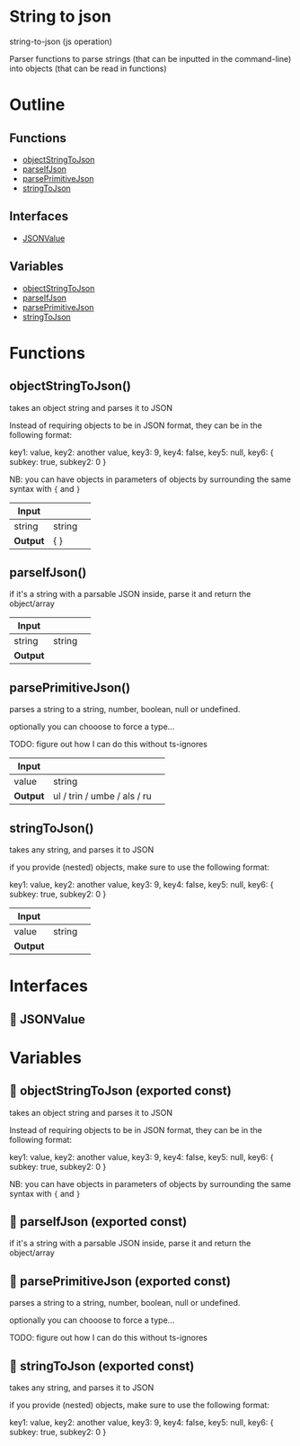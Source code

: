 # String to json

string-to-json (js operation)

Parser functions to parse strings (that can be inputted in the command-line) into objects (that can be read in functions)




# Outline

## Functions

- [objectStringToJson](#objectStringToJson)
- [parseIfJson](#parseIfJson)
- [parsePrimitiveJson](#parsePrimitiveJson)
- [stringToJson](#stringToJson)

## Interfaces

- [JSONValue](#jsonvalue)

## Variables

- [objectStringToJson](#objectstringtojson)
- [parseIfJson](#parseifjson)
- [parsePrimitiveJson](#parseprimitivejson)
- [stringToJson](#stringtojson)



# Functions

## objectStringToJson()

takes an object string and parses it to JSON

Instead of requiring objects to be in JSON format, they can be in the following format:

key1: value, key2: another value, key3: 9, key4: false, key5: null, key6: { subkey: true, subkey2: 0 }

NB: you can have objects in parameters of objects by surrounding the same syntax with `{` and `}`


| Input      |    |    |
| ---------- | -- | -- |
| string | string |  |
| **Output** | {  }   |    |



## parseIfJson()

if it's a string with a parsable JSON inside, parse it and return the object/array


| Input      |    |    |
| ---------- | -- | -- |
| string | string |  |
| **Output** |    |    |



## parsePrimitiveJson()

parses a string to a string, number, boolean, null or undefined.

optionally you can chooose to force a type...

TODO: figure out how I can do this without ts-ignores


| Input      |    |    |
| ---------- | -- | -- |
| value | string |  |
| **Output** | ul / trin / umbe / als / ru   |    |



## stringToJson()

takes any string, and parses it to JSON

if you provide (nested) objects, make sure to use the following format:

key1: value, key2: another value, key3: 9, key4: false, key5: null, key6: { subkey: true, subkey2: 0 }


| Input      |    |    |
| ---------- | -- | -- |
| value | string |  |,| isObject (optional) | boolean |  |
| **Output** |    |    |


# Interfaces

## 🔷 JSONValue

# Variables

## 📄 objectStringToJson (exported const)

takes an object string and parses it to JSON

Instead of requiring objects to be in JSON format, they can be in the following format:

key1: value, key2: another value, key3: 9, key4: false, key5: null, key6: { subkey: true, subkey2: 0 }

NB: you can have objects in parameters of objects by surrounding the same syntax with `{` and `}`


## 📄 parseIfJson (exported const)

if it's a string with a parsable JSON inside, parse it and return the object/array


## 📄 parsePrimitiveJson (exported const)

parses a string to a string, number, boolean, null or undefined.

optionally you can chooose to force a type...

TODO: figure out how I can do this without ts-ignores


## 📄 stringToJson (exported const)

takes any string, and parses it to JSON

if you provide (nested) objects, make sure to use the following format:

key1: value, key2: another value, key3: 9, key4: false, key5: null, key6: { subkey: true, subkey2: 0 }

